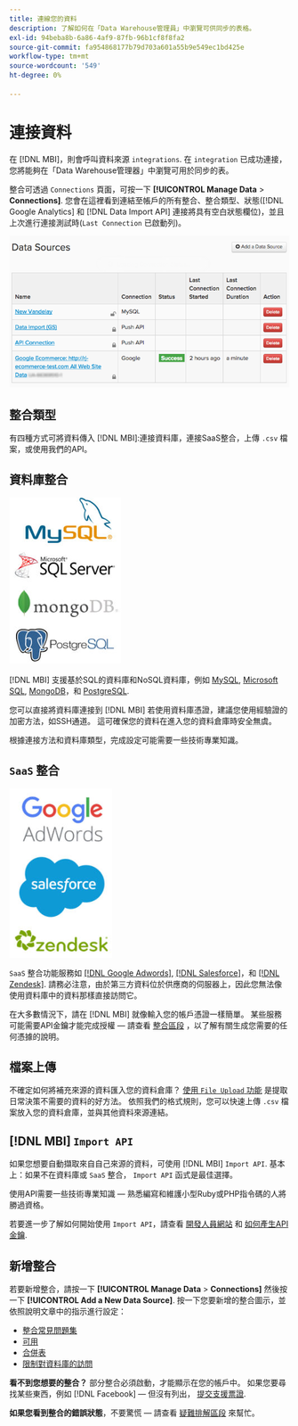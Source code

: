 ```yaml
---
title: 連線您的資料
description: 了解如何在「Data Warehouse管理員」中瀏覽可供同步的表格。
exl-id: 94beba8b-6a86-4af9-87fb-96b1cf8f8fa2
source-git-commit: fa954868177b79d703a601a55b9e549ec1bd425e
workflow-type: tm+mt
source-wordcount: '549'
ht-degree: 0%

---
```


# 連接資料

在 [!DNL MBI]，則會呼叫資料來源 `integrations`. 在 `integration` 已成功連接，您將能夠在「Data Warehouse管理器」中瀏覽可用於同步的表。

整合可透過 `Connections` 頁面，可按一下 **[!UICONTROL Manage Data** > **Connections]**. 您會在這裡看到連結至帳戶的所有整合、整合類型、狀態([!DNL Google Analytics] 和 [!DNL Data Import API] 連接將具有空白狀態欄位)，並且上次進行連接測試時(`Last Connection` 已啟動列)。

![Data\_Sources\_Table.png](../../../assets/Data_Sources_Table.png)

## 整合類型

有四種方式可將資料傳入 [!DNL MBI]:連接資料庫，連接SaaS整合，上傳 `.csv` 檔案，或使用我們的API。

## 資料庫整合

![資料庫\_icons.jpg](../../../assets/Database_icons.jpg)

[!DNL MBI] 支援基於SQL的資料庫和NoSQL資料庫，例如 [MySQL](../../importing-data/integrations/mysql-via-ssh-tunnel.md), [Microsoft SQL](../integrations/microsoft-sql-server.md), [MongoDB](../integrations/mongodb-via-ssh-tunnel.md)，和 [PostgreSQL](../integrations/postgresql.md).

您可以直接將資料庫連接到 [!DNL MBI] 若使用資料庫憑證，建議您使用經驗證的加密方法，如SSH通道。 這可確保您的資料在進入您的資料倉庫時安全無虞。

根據連接方法和資料庫類型，完成設定可能需要一些技術專業知識。

## `SaaS` 整合

![](../../../assets/SaaS_icons.jpg)

`SaaS` 整合功能服務如 [[!DNL Google Adwords]](../integrations/google-adwords.md), [[!DNL Salesforce]](../integrations/salesforce.md)，和 [[!DNL Zendesk]](../integrations/zendesk.md). 請務必注意，由於第三方資料位於供應商的伺服器上，因此您無法像使用資料庫中的資料那樣直接訪問它。

在大多數情況下，請在 [!DNL MBI] 就像輸入您的帳戶憑證一樣簡單。 某些服務可能需要API金鑰才能完成授權 — 請查看 [整合區段](../integrations/integrations.md) ，以了解有關生成您需要的任何憑據的說明。

## 檔案上傳

不確定如何將補充來源的資料匯入您的資料倉庫？ [使用 `File Upload` 功能](../connecting-data/using-file-uploader.md) 是提取日常決策不需要的資料的好方法。 依照我們的格式規則，您可以快速上傳 `.csv` 檔案放入您的資料倉庫，並與其他資料來源連結。

## [!DNL MBI] `Import API`

如果您想要自動擷取來自自己來源的資料，可使用 [!DNL MBI] `Import API`. 基本上：如果不在資料庫或 `SaaS` 整合， `Import API` 函式是最佳選擇。

使用API需要一些技術專業知識 — 熟悉編寫和維護小型Ruby或PHP指令碼的人將勝過資格。

若要進一步了解如何開始使用 `Import API`，請查看 [開發人員網站](https://developer.adobe.com/commerce/services/reporting/) 和 [如何產生API金鑰](https://developer.adobe.com/commerce/services/reporting/import-api/).

## 新增整合

若要新增整合，請按一下 **[!UICONTROL Manage Data** > **Connections]** 然後按一下 **[!UICONTROL Add a New Data Source]**. 按一下您要新增的整合圖示，並依照說明文章中的指示進行設定：

* [整合常見問題集](https://support.magento.com/hc/en-us/sections/360003161871-Integration-FAQ)
* [可用 ](../integrations/integrations.md)
* [合併表](../../../best-practices/consolidating-your-tables.md)
* [限制對資料庫的訪問](../../../administrator/account-management/restrict-db-access.md)

**看不到您想要的整合？** 部分整合必須啟動，才能顯示在您的帳戶中。 如果您要尋找某些東西，例如 [!DNL Facebook]  — 但沒有列出， [提交支援票證](https://experienceleague.adobe.com/docs/commerce-knowledge-base/kb/troubleshooting/miscellaneous/mbi-service-policies.html?lang=en).

**如果您看到整合的錯誤狀態**，不要驚慌 — 請查看 [疑難排解區段](https://support.magento.com/hc/en-us/sections/360003078151) 來幫忙。
